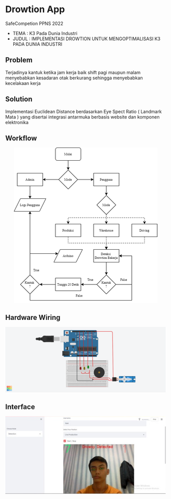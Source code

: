 # Drowtion App
SafeCompetion PPNS 2022
* TEMA : K3 Pada Dunia Industri
* JUDUL : IMPLEMENTASI DROWTION UNTUK MENGOPTIMALISASI K3 PADA DUNIA INDUSTRI 

## Problem
Terjadinya kantuk ketika jam kerja baik shift pagi maupun malam menyebabkan kesadaran otak berkurang sehingga menyebabkan kecelakaan kerja 

## Solution
Implementasi Euclidean Distance berdasarkan Eye Spect Ratio ( Landmark Mata ) yang disertai integrasi antarmuka berbasis website dan komponen elektronika

## Workflow
<p align="center"><img src="https://raw.githubusercontent.com/NnA301023/Drowtion/main/database/Untitled%20Diagram.drawio%20(53).png"></p>

## Hardware Wiring
![](https://raw.githubusercontent.com/NnA301023/Drowtion/main/database/Smooth%20Migelo.png)

## Interface
<p align="center"><img src="https://raw.githubusercontent.com/NnA301023/Drowtion/main/database/WhatsApp%20Image%202022-01-16%20at%2021.46.26.jpeg"></p>
